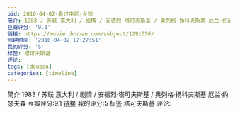 ```yaml
---
pid: 2010-04-02-看过电影-乡愁
简介: 1983 / 苏联 意大利 / 剧情 / 安德烈·塔可夫斯基 / 奥列格·扬科夫斯基 厄兰·约瑟夫森
豆瓣评分: '9.1'
链接: https://movie.douban.com/subject/1291556/
创建时间: '2010-04-02 17:27:51'
我的评分: '5'
标签: 塔可夫斯基
评论:
tags: [douban]
categories: [timeline]
---
```

简介:1983 / 苏联 意大利 / 剧情 / 安德烈·塔可夫斯基 / 奥列格·扬科夫斯基 厄兰·约瑟夫森
豆瓣评分:9.1
[链接](https://movie.douban.com/subject/1291556/)
我的评分:5
标签:塔可夫斯基
评论:
